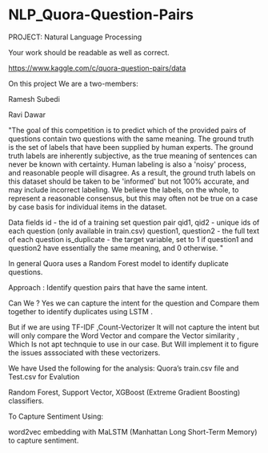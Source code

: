 # NLP_Quora-Question-Pairs


PROJECT:	Natural Language Processing
	
Your work should be readable as well as correct. 

https://www.kaggle.com/c/quora-question-pairs/data


On this project
We are a two-members:

Ramesh Subedi

Ravi Dawar

"The goal of this competition is to predict which of the provided pairs of questions contain two questions with the same meaning. The ground truth is the set of labels that have been supplied by human experts. The ground truth labels are inherently subjective, as the true meaning of sentences can never be known with certainty. Human labeling is also a 'noisy' process, and reasonable people will disagree. As a result, the ground truth labels on this dataset should be taken to be 'informed' but not 100% accurate, and may include incorrect labeling. We believe the labels, on the whole, to represent a reasonable consensus, but this may often not be true on a case by case basis for individual items in the dataset.

Data fields
id - the id of a training set question pair
qid1, qid2 - unique ids of each question (only available in train.csv)
question1, question2 - the full text of each question
is_duplicate - the target variable, set to 1 if question1 and question2 have essentially the same meaning, and 0 otherwise. "

In general Quora uses a Random Forest model to identify duplicate questions.

Approach : Identify question pairs that have the same intent.

Can We ?
Yes we can capture the intent for the question and Compare them together to identify duplicates using LSTM .

But if we are using TF-IDF ,Count-Vectorizer It will not capture the intent but will only compare the Word Vector
and compare the Vector similarity , Which Is not apt technquie to use in our case. But Will implement it to figure the issues asssociated with these vectorizers.

We have Used the following for the analysis:
Quora’s train.csv file and Test.csv for Evalution 

Random Forest,
Support Vector,
XGBoost (Extreme Gradient Boosting) classifiers.

To Capture Sentiment Using:

word2vec embedding with MaLSTM (Manhattan Long Short-Term Memory) to capture sentiment.

